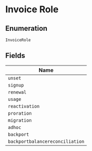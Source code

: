 
# Invoice Role

## Enumeration

`InvoiceRole`

## Fields

| Name |
|  --- |
| `unset` |
| `signup` |
| `renewal` |
| `usage` |
| `reactivation` |
| `proration` |
| `migration` |
| `adhoc` |
| `backport` |
| `backportbalancereconciliation` |


